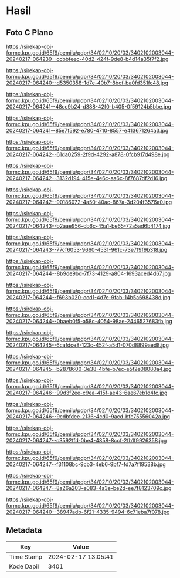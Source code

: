 # Hasil

## Foto C Plano

https://sirekap-obj-formc.kpu.go.id/65f9/pemilu/pdpr/34/02/10/20/03/3402102003044-20240217-064239--ccbbfeec-40d2-424f-9de8-b4d14a35f7f2.jpg

https://sirekap-obj-formc.kpu.go.id/65f9/pemilu/pdpr/34/02/10/20/03/3402102003044-20240217-064240--d5350358-1d7e-40b7-8bcf-ba0fd351fc48.jpg

https://sirekap-obj-formc.kpu.go.id/65f9/pemilu/pdpr/34/02/10/20/03/3402102003044-20240217-064241--48cc9b24-d388-42f0-b405-0f59124b5bbe.jpg

https://sirekap-obj-formc.kpu.go.id/65f9/pemilu/pdpr/34/02/10/20/03/3402102003044-20240217-064241--85e7f592-e780-4710-8557-e413671264a3.jpg

https://sirekap-obj-formc.kpu.go.id/65f9/pemilu/pdpr/34/02/10/20/03/3402102003044-20240217-064242--61da0259-2f9d-4292-a878-0fcb917d498e.jpg

https://sirekap-obj-formc.kpu.go.id/65f9/pemilu/pdpr/34/02/10/20/03/3402102003044-20240217-064242--3132d194-415e-4e6c-aa6c-8f7687df2d16.jpg

https://sirekap-obj-formc.kpu.go.id/65f9/pemilu/pdpr/34/02/10/20/03/3402102003044-20240217-064242--90186072-4a50-40ac-867a-3d204f3576a0.jpg

https://sirekap-obj-formc.kpu.go.id/65f9/pemilu/pdpr/34/02/10/20/03/3402102003044-20240217-064243--b2aae956-cb6c-45a1-be65-72a5ad6b4174.jpg

https://sirekap-obj-formc.kpu.go.id/65f9/pemilu/pdpr/34/02/10/20/03/3402102003044-20240217-064243--77cf6053-9660-4531-961c-73e7f9f9b318.jpg

https://sirekap-obj-formc.kpu.go.id/65f9/pemilu/pdpr/34/02/10/20/03/3402102003044-20240217-064244--8b9de9bd-7f73-4129-a804-1693aced4d67.jpg

https://sirekap-obj-formc.kpu.go.id/65f9/pemilu/pdpr/34/02/10/20/03/3402102003044-20240217-064244--f693b020-ccd1-4d7e-9fab-14b5a698438d.jpg

https://sirekap-obj-formc.kpu.go.id/65f9/pemilu/pdpr/34/02/10/20/03/3402102003044-20240217-064244--0baeb0f5-a58c-4054-98ae-2446527683fb.jpg

https://sirekap-obj-formc.kpu.go.id/65f9/pemilu/pdpr/34/02/10/20/03/3402102003044-20240217-064245--6cafdce8-123c-452f-a5d1-070d8899aed8.jpg

https://sirekap-obj-formc.kpu.go.id/65f9/pemilu/pdpr/34/02/10/20/03/3402102003044-20240217-064245--b2878600-3e38-4bfe-b7ec-e5f2e08080a4.jpg

https://sirekap-obj-formc.kpu.go.id/65f9/pemilu/pdpr/34/02/10/20/03/3402102003044-20240217-064246--99d3f2ee-c9ea-415f-ae43-6ae67eb1d4fc.jpg

https://sirekap-obj-formc.kpu.go.id/65f9/pemilu/pdpr/34/02/10/20/03/3402102003044-20240217-064246--9cdbfdee-2136-4cd0-9acd-bfc75556042a.jpg

https://sirekap-obj-formc.kpu.go.id/65f9/pemilu/pdpr/34/02/10/20/03/3402102003044-20240217-064247--c3592ffd-0be4-4858-8ccf-2fb1f9926358.jpg

https://sirekap-obj-formc.kpu.go.id/65f9/pemilu/pdpr/34/02/10/20/03/3402102003044-20240217-064247--f31108bc-9cb3-4eb6-9bf7-fd7a7f19538b.jpg

https://sirekap-obj-formc.kpu.go.id/65f9/pemilu/pdpr/34/02/10/20/03/3402102003044-20240217-064247--8a26a203-e083-4a3e-be2d-ee7f8123709c.jpg

https://sirekap-obj-formc.kpu.go.id/65f9/pemilu/pdpr/34/02/10/20/03/3402102003044-20240217-064240--38947adb-6f21-4335-9494-6c71eba7f078.jpg


## Metadata

| Key        | Value               |
| ---------- | ------------------- |
| Time Stamp | 2024-02-17 13:05:41 |
| Kode Dapil | 3401                |



